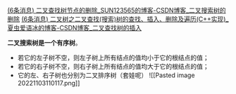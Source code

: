[(6条消息) 二叉查找树节点的删除_SUN123565的博客-CSDN博客_二叉搜索树的删除](https://blog.csdn.net/xiaoxiaoxuanao/article/details/61918125)
[(6条消息) 二叉树之二叉查找(搜索)树的查找、插入、删除及遍历(C++实现)_夏虫爱语冰的博客-CSDN博客_二叉查找树的插入](https://blog.csdn.net/Love_Point/article/details/108057207)

**二叉搜索树是一个有序树**。
-   若它的左子树不空，则左子树上所有结点的值均小于它的根结点的值；
-   若它的右子树不空，则右子树上所有结点的值均大于它的根结点的值；
-   它的左、右子树也分别为二叉排序树（套娃呢）
![[Pasted image 20221103110117.png]]